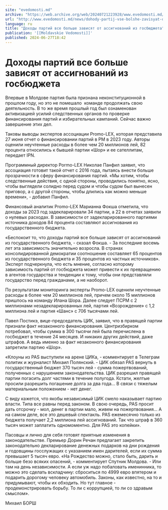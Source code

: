 ```yaml
---
site: "evedomosti.md"
archive: "https://web.archive.org/web/20240721223928/www.evedomosti.md/news/dohody-partij-vse-bolshe-zavisyat-ot-assignovanij-iz-gosbyud"
url: "http://www.evedomosti.md/news/dohody-partij-vse-bolshe-zavisyat-ot-assignovanij-iz-gosbyud"
language: ru
title: "Доходы партий все больше зависят от ассигнований из госбюджета"
publication: '[[Moldavskie Vedomosti]]'
published: 2024-06-27T18:42
---
```


# Доходы партий все больше зависят от ассигнований из госбюджета

Впервые в Молдове партия была признана неконституционной в прошлом году, но это не помешало  команде продолжать свою деятельность. В то же время прошлый год был ознаменован активизацией усилий следственных органов по проверке финансирования партий и избирательных кампаний. Сейчас важно завершение этих дел.

Таковы выводы экспертов ассоциации Promo-LEX, которая представила 27 июня отчет о финансировании партий в РМ в 2023 году. Авторы оценили неучтенные расходы в более чем 20 миллионов лей, 82 процента относились к бывшей партии «Шор» и ее сателлитам, передает IPN.

Программный директор Pormo-LEX Николае Панфил заявил, что ассоциация готовит такой отчет с 2016 года, пытаясь внести больше прозрачности в сферу финансирования партий. «Мы хотим, чтобы следственные действия, с одной стороны, проводились понятно, ясно, чтобы выглядели солидно перед судом и чтобы судом был вынесен приговор, а с другой стороны, чтобы длились как можно меньше времени», - добавил Панфил.

Финансовый аналитик Promo-LEX Марианна Фокша отметила, что доходы за 2023 год задекларировали 34 партии, а 22 в отчетах заявили о нулевых расходах. В зависимости от задекларированного партиями источника доходов 84 процента составляют ассигнования из государственного бюджета.

«Беспокоит то, что доходы партий все больше зависят от ассигнований из государственного бюджета, - сказал Фокша. - За последние восемь лет эта зависимость значительно возросла. В странах консолидированной демократии соотношение составляет 65 процентов из государственного бюджета и 35 процентов из частных источников». Эксперт подчеркнула, что есть мнение, согласно которому зависимость партий от госбюджета может привести к их превращению в агентов государства и тенденции к тому, чтобы они представляли государство перед гражданами, а не наоборот.

По результатам мониторинга эксперты Promo-LEX оценили неучтенные расходы в более чем 20 миллионов лей, причем около 15 миллионов пришлось на команду Илана Шора. Далее следует ПСРМ с 2 миллионами незадекларированных лей, партия «Возрождение» с 1,2 миллиона лей и партия «Шанс» с 706 тысячами лей.

Павел Постикэ, вице-председатель ЦИК, заявил, что в правящей партии признали факт незаконного финансирования. Центризбирком потребовал, чтобы сумма в 300 тысячи лей была перечислена в госбюджет в течение 24 месяцев. И никаких других действий, даже штрафов. А ведь именно за факт незаконного финансирования запретили партию «Шор».

«Клоуны из PAS выступили на арене ЦИКа, - комментирует в Телеграм политик и журналист Михаил Полянский. - ЦИК обязал PAS вернуть в государственный бюджет 370 тысяч лей - сумма пожертвований, полученных с нарушением законодательства. ЦИК разрешил правящей партии погасить долг частями в течение полугода. Кстати, желтые просили разрешить погашение долга за два года... В связи с тяжелым материальным положением - нет денег.

С виду кажется, что якобы независимый ЦИК смело наказывает партию власти. Типа все равны перед законом. В свою очередь, PAS просит дать отсрочку - мол, денег в партии мало, живем на пожертвования... А на самом деле, все это дешевый спектакль. PAS ежемесячно только из бюджета получает 2,2 миллиона лей ассигнований. Так что штраф в 360 тысяч может заплатить одномоментно. Для PAS это копейки».

Пасовцы и лично для себя готовят приятные изменения в законодательстве. Премьер Дорин Речан предлагает закрепить законодательно декларирование денежных подарков на дни рождения и годовщины госслужащих с указанием имен дарителей, если их сумма превышает 5 тысяч евро. «На Рождество можно, стало быть, дарить и больше безо всяких опасений, - комментирует Спутник Молдова. - Или там на день независимости. А если уж надо побаловать именинника, то можно это сделать вскладчину: сброситься по 4999 евро впятером и подарить дорогому человеку автомобиль. Законы, как известно, на то и придумывают, чтобы их обходить. Но тут главное - продемонстрировать борьбу. То ли с коррупцией, то ли со здравым смыслом».

Михаил БОРШ